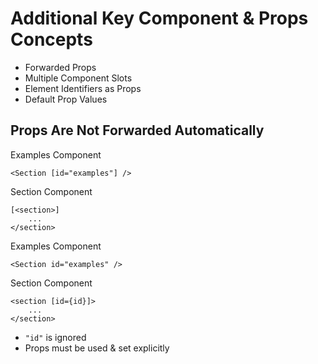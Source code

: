 # Additional Key Component & Props Concepts

-   Forwarded Props
-   Multiple Component Slots
-   Element Identifiers as Props
-   Default Prop Values

## Props Are Not Forwarded Automatically

Examples Component

```
<Section [id="examples"] />
```

Section Component

```
[<section>]
    ...
</section>
```

Examples Component

```
<Section id="examples" />
```

Section Component

```
<section [id={id}]>
    ...
</section>
```

-   `"id"` is ignored
-   Props must be used & set explicitly
